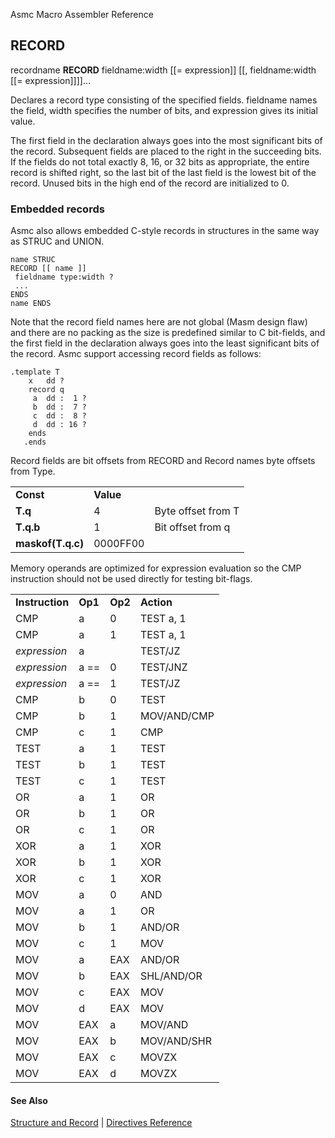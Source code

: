 Asmc Macro Assembler Reference

## RECORD

recordname **RECORD** fieldname:width [[= expression]] [[, fieldname:width [[= expression]]]]...

Declares a record type consisting of the specified fields. fieldname names the field, width specifies the number of bits, and expression gives its initial value.

The first field in the declaration always goes into the most significant bits of the record. Subsequent fields are placed to the right in the succeeding bits. If the fields do not total exactly 8, 16, or 32 bits as appropriate, the entire record is shifted right, so the last bit of the last field is the lowest bit of the record. Unused bits in the high end of the record are initialized to 0.

### Embedded records

Asmc also allows embedded C-style records in structures in the same way as STRUC and UNION.

```
name STRUC
RECORD [[ name ]]
 fieldname type:width ?
 ...
ENDS
name ENDS
```
Note that the record field names here are not global (Masm design flaw) and there are no packing as the size is predefined similar to C bit-fields, and the first field in the declaration always goes into the least significant bits of the record. Asmc support accessing record fields as follows:

```
.template T
    x   dd ?
    record q
     a  dd :  1 ?
     b  dd :  7 ?
     c  dd :  8 ?
     d  dd : 16 ?
    ends
   .ends

```
Record fields are bit offsets from RECORD and Record names byte offsets from Type.

<table>
<tr><td><b>Const</b></td><td><b>Value</b></td><td></td></tr>
<tr><td><b>T.q</b></td><td>4</td><td>Byte offset from T</td></tr>
<tr><td><b>T.q.b</b></td><td>1</td><td>Bit offset from q</td></tr>
<tr><td><b>maskof(T.q.c)</b></td><td>0000FF00</td><td></td></tr>
</table>

Memory operands are optimized for expression evaluation so the CMP instruction should not be used directly for testing bit-flags.

<table>
<tr><td><b>Instruction</b></td><td><b>Op1</b></td><td><b>Op2</b></td><td><b>Action</b></td></tr>
<tr><td>CMP</td><td>a</td><td>0</td><td>TEST a, 1</td></tr>
<tr><td>CMP</td><td>a</td><td>1</td><td>TEST a, 1</td></tr>
<tr><td><i>expression</i></td><td>a</td><td></td><td>TEST/JZ</td></tr>
<tr><td><i>expression</i></td><td>a ==</td><td>0</td><td>TEST/JNZ</td></tr>
<tr><td><i>expression</i></td><td>a ==</td><td>1</td><td>TEST/JZ</td></tr>
<tr><td>CMP</td><td>b</td><td>0</td><td>TEST</td></tr>
<tr><td>CMP</td><td>b</td><td>1</td><td>MOV/AND/CMP</td></tr>
<tr><td>CMP</td><td>c</td><td>1</td><td>CMP</td></tr>
<tr><td>TEST</td><td>a</td><td>1</td><td>TEST</td></tr>
<tr><td>TEST</td><td>b</td><td>1</td><td>TEST</td></tr>
<tr><td>TEST</td><td>c</td><td>1</td><td>TEST</td></tr>
<tr><td>OR</td><td>a</td><td>1</td><td>OR</td></tr>
<tr><td>OR</td><td>b</td><td>1</td><td>OR</td></tr>
<tr><td>OR</td><td>c</td><td>1</td><td>OR</td></tr>
<tr><td>XOR</td><td>a</td><td>1</td><td>XOR</td></tr>
<tr><td>XOR</td><td>b</td><td>1</td><td>XOR</td></tr>
<tr><td>XOR</td><td>c</td><td>1</td><td>XOR</td></tr>
<tr><td>MOV</td><td>a</td><td>0</td><td>AND</td></tr>
<tr><td>MOV</td><td>a</td><td>1</td><td>OR</td></tr>
<tr><td>MOV</td><td>b</td><td>1</td><td>AND/OR</td></tr>
<tr><td>MOV</td><td>c</td><td>1</td><td>MOV</td></tr>
<tr><td>MOV</td><td>a</td><td>EAX</td><td>AND/OR</td></tr>
<tr><td>MOV</td><td>b</td><td>EAX</td><td>SHL/AND/OR</td></tr>
<tr><td>MOV</td><td>c</td><td>EAX</td><td>MOV</td></tr>
<tr><td>MOV</td><td>d</td><td>EAX</td><td>MOV</td></tr>
<tr><td>MOV</td><td>EAX</td><td>a</td><td>MOV/AND</td></tr>
<tr><td>MOV</td><td>EAX</td><td>b</td><td>MOV/AND/SHR</td></tr>
<tr><td>MOV</td><td>EAX</td><td>c</td><td>MOVZX</td></tr>
<tr><td>MOV</td><td>EAX</td><td>d</td><td>MOVZX</td></tr>
</table>

#### See Also

[Structure and Record](structure-and-record.md) | [Directives Reference](readme.md)
